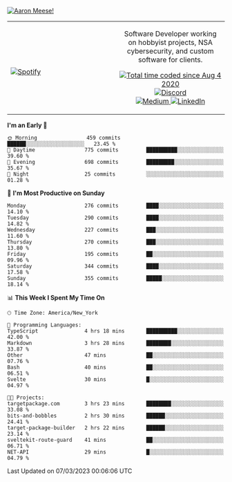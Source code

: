 [![Aaron Meese!](https://user-images.githubusercontent.com/17814535/88975338-a2aabf00-d27f-11ea-963f-8a19608716b4.png)](https://github.com/ajmeese7/readme-ascii "README ASCII")

<!-- Modified from project here: https://github.com/novatorem/novatorem -->
<table width="100%">
  <tr>
  <td width="50%">

&nbsp; <br> [![Spotify](https://ajmeese7.vercel.app/api/spotify)](https://open.spotify.com/user/ajmeese)

  </td>
  <td width="50%">
    <p align="center">
    Software Developer working on hobbyist projects, NSA cybersecurity, and custom software for clients.
    </p>
    <p align="center">
      <a href="https://wakatime.com/@f726891d-3b02-46cd-9b60-e8c59f9e2b14">
        <img src="https://wakatime.com/badge/user/f726891d-3b02-46cd-9b60-e8c59f9e2b14.svg" alt="Total time coded since Aug 4 2020" title="WakaTime" />
      </a>
      <a href="http://link.aaronmeese.com/discord">
        <img src="https://img.shields.io/badge/discord-ajmeese7%234835-369?style=flat-square&logo=discord&logoColor=white&color=purple" alt="Discord" title="Discord">
      </a>
      <br />
      <a href="https://link.aaronmeese.com/medium">
        <img src="https://img.shields.io/badge/medium-ajmeese7-1DB954?style=flat-square&logo=medium&logoColor=white" alt="Medium" title="Medium">
      </a>
      <a href="https://link.aaronmeese.com/linkedin">
        <img src="https://img.shields.io/badge/linkedIn-aaronmeese-1DB954?style=flat-square&logo=linkedin&logoColor=white&color=blue" alt="LinkedIn" title="LinkedIn">
      </a>
    </p>
  </td>

</table>

[//]: <> (The `&nbsp;` is to have Aphelion take up more space)

<!--START_SECTION:waka-->
**I'm an Early 🐤** 

```text
🌞 Morning                459 commits         ██████░░░░░░░░░░░░░░░░░░░   23.45 % 
🌆 Daytime                775 commits         ██████████░░░░░░░░░░░░░░░   39.60 % 
🌃 Evening                698 commits         █████████░░░░░░░░░░░░░░░░   35.67 % 
🌙 Night                  25 commits          ░░░░░░░░░░░░░░░░░░░░░░░░░   01.28 % 
```
📅 **I'm Most Productive on Sunday** 

```text
Monday                   276 commits         ████░░░░░░░░░░░░░░░░░░░░░   14.10 % 
Tuesday                  290 commits         ████░░░░░░░░░░░░░░░░░░░░░   14.82 % 
Wednesday                227 commits         ███░░░░░░░░░░░░░░░░░░░░░░   11.60 % 
Thursday                 270 commits         ███░░░░░░░░░░░░░░░░░░░░░░   13.80 % 
Friday                   195 commits         ██░░░░░░░░░░░░░░░░░░░░░░░   09.96 % 
Saturday                 344 commits         ████░░░░░░░░░░░░░░░░░░░░░   17.58 % 
Sunday                   355 commits         █████░░░░░░░░░░░░░░░░░░░░   18.14 % 
```


📊 **This Week I Spent My Time On** 

```text
🕑︎ Time Zone: America/New_York

💬 Programming Languages: 
TypeScript               4 hrs 18 mins       ██████████░░░░░░░░░░░░░░░   42.00 % 
Markdown                 3 hrs 28 mins       ████████░░░░░░░░░░░░░░░░░   33.87 % 
Other                    47 mins             ██░░░░░░░░░░░░░░░░░░░░░░░   07.76 % 
Bash                     40 mins             ██░░░░░░░░░░░░░░░░░░░░░░░   06.51 % 
Svelte                   30 mins             █░░░░░░░░░░░░░░░░░░░░░░░░   04.97 % 

🐱‍💻 Projects: 
targetpackage.com        3 hrs 23 mins       ████████░░░░░░░░░░░░░░░░░   33.08 % 
bits-and-bobbles         2 hrs 30 mins       ██████░░░░░░░░░░░░░░░░░░░   24.41 % 
target-package-builder   2 hrs 22 mins       ██████░░░░░░░░░░░░░░░░░░░   23.14 % 
sveltekit-route-guard    41 mins             ██░░░░░░░░░░░░░░░░░░░░░░░   06.71 % 
NET-API                  29 mins             █░░░░░░░░░░░░░░░░░░░░░░░░   04.79 % 
```


 Last Updated on 07/03/2023 00:06:06 UTC
<!--END_SECTION:waka-->
